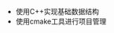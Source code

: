 <!--
 * @Date: 2020-09-07 10:17:14
 * @LastEditors: lizhe
 * @LastEditTime: 2020-09-07 10:18:22
 * @FilePath: /DataStructures/README.md
-->
- 使用C++实现基础数据结构
- 使用cmake工具进行项目管理